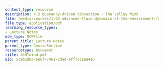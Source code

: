 ```yaml
---
content_type: resource
description: 4.3 Buoyancy-driven convection - The Valley Wind
file: /media/courses/1-63-advanced-fluid-dynamics-of-the-environment-fall-2002/5c9b2d0d686f7461cdadaff7ccaea410_43MTwind.pdf
file_type: application/pdf
learning_resource_types:
- Lecture Notes
ocw_type: OCWFile
parent_title: Lecture Notes
parent_type: CourseSection
resourcetype: Document
title: 43MTwind.pdf
uid: 5c9b2d0d-686f-7461-cdad-aff7ccaea410
---
```

